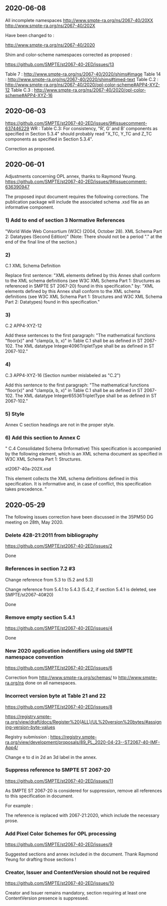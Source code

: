 2020-06-08
----------
All incomplete namespaces 
http://www.smpte-ra.org/ns/2067-40/20XX
http://www.smpte-ra.org/ns/2067-40/202X

Have been changed to : 

http://www.smpte-ra.org/ns/2067-40/2020

Shim and color-scheme namespaces corrected as proposed : 

https://github.com/SMPTE/st2067-40-2ED/issues/13

Table 7 : http://www.smpte-ra.org/ns/2067-40/2020/shims#image
Table 14 : http://www.smpte-ra.org/ns/2067-40/2020/shims#timed-text
Table C.2 : http://www.smpte-ra.org/ns/2067-40/2020/opl-color-scheme#APP4-XYZ-12
Table C.3 : http://www.smpte-ra.org/ns/2067-40/2020/opl-color-scheme#APP4-XYZ-16


2020-06-03
----------

https://github.com/SMPTE/st2067-40-2ED/issues/9#issuecomment-637446229
WR : Table C.3: For consistency, "R’, G’ and B’ components as specified in Section 5.3.4" should probably read "X_TC, Y_TC and Z_TC components as specified in Section 5.3.4".

Correction as proposed.


2020-06-01
----------

Adjustments concerning OPL annex, thanks to Raymond Yeung.
https://github.com/SMPTE/st2067-40-2ED/issues/9#issuecomment-636390947

The proposed input document requires the following corrections. The publication package will include the associated schema .xsd file as an informative component.

### 1) Add to end of section 3 Normative References
"World Wide Web Consortium (W3C) (2004, October 28). XML Schema Part 2: Datatypes (Second Edition)"
(Note: There should not be a period "." at the end of the final line of the section.)

### 2)
C.1 XML Schema Definition

Replace first sentence:
"XML elements defined by this Annex shall conform to the XML schema definitions (see W3C XML Schema Part 1: Structures as referenced in SMPTE ST 2067-20) found in this specification."
by:
"XML elements defined by this Annex shall conform to the XML schema definitions (see W3C XML Schema Part 1: Structures and W3C XML Schema Part 2: Datatypes) found in this specification."

### 3)
C.2 APP4-XYZ-12

Add these sentences to the first paragraph:
"The mathematical functions "floor(x)" and "clamp(a, b, x)" in Table C.1 shall be as defined in ST 2067-102. The XML datatype Integer4096TripletType shall be as defined in ST 2067-102."

### 4)
C.3 APP4-XYZ-16
(Section number mislabeled as "C.2")

Add this sentence to the first paragraph:
"The mathematical functions "floor(x)" and "clamp(a, b, x)" in Table C.1 shall be as defined in ST 2067-102. The XML datatype Integer65536TripletType shall be as defined in ST 2067-102."

### 5) Style
Annex C section headings are not in the proper style.


### 6) Add this section to Annex C
"
C.4 Consolidated Schema (Informative)
This specification is accompanied by the following element, which is an XML schema document as specified in W3C XML Schema Part 1: Structures.

st2067-40a-202X.xsd

This element collects the XML schema definitions defined in this specification. It is informative and, in case of
conflict, this specification takes precedence.
"

2020-05-29
----------

The following issues correction have been discussed in the 35PM50 DG meeting on 28th, May 2020.

### Delete 428-21:2011 from bibliography
https://github.com/SMPTE/st2067-40-2ED/issues/2

Done

### References in section 7.2 #3

Change reference from 5.3 to (5.2 and 5.3)

Change reference from 5.4.1 to 5.4.3 (5.4.2, if section 5.4.1 is deleted, see SMPTE/st2067-40#20)

Done

### Remove empty section 5.4.1

https://github.com/SMPTE/st2067-40-2ED/issues/4

Done

### New 2020 application indentifiers using old SMPTE namespace convention

https://github.com/SMPTE/st2067-40-2ED/issues/6

Correction from http://www.smpte-ra.org/schemas/ to http://www.smpte-ra.org/ns done on all namespaces.

### Incorrect version byte at Table 21 and 22

https://github.com/SMPTE/st2067-40-2ED/issues/8

https://registry.smpte-ra.org/view/draft/docs/Register%20(ALL)/UL%20version%20bytes/#assigning-version-byte-values

Registry submission :
https://registry.smpte-ra.org/view/development/proposals/89_PL_2020-04-23--ST2067-40-IMF-App4/

Change e to d in 2d an 3d label in the annex.

### Suppress reference to SMPTE ST 2067-20

https://github.com/SMPTE/st2067-40-2ED/issues/11

As SMPTE ST 2067-20 is considered for suppression, remove all references to this specification in document.

For example :

The reference is replaced with 2067-21:2020, which include the necessary prose.

### Add Pixel Color Schemes for OPL processing
https://github.com/SMPTE/st2067-40-2ED/issues/9

Suggested sections and annex included in the document. Thank Raymond Yeung for drafting those sections !

### Creator, Issuer and ContentVersion should not be required

https://github.com/SMPTE/st2067-40-2ED/issues/10

Creator and Issuer remains mandatory, section requiring at least one ContentVersion presence is suppressed.
